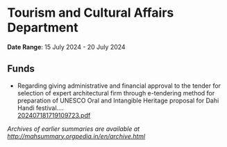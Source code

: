 # Tourism and Cultural Affairs Department

**Date Range**: 15 July 2024 - 20 July 2024


## Funds
- Regarding giving administrative and financial approval to the tender for selection of expert architectural firm through e-tendering method for preparation of UNESCO Oral and Intangible Heritage proposal for Dahi Handi festival....\
  [202407181719109723.pdf](https://gr.maharashtra.gov.in/Site/Upload/Government%20Resolutions/English/202407181719109723.pdf)


*Archives of earlier summaries are available at http://mahsummary.orgpedia.in/en/archive.html*